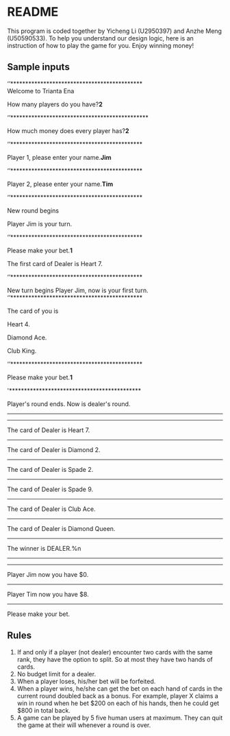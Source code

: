 # README


This program is coded together by Yicheng Li (U2950397) and Anzhe Meng (U50590533). 
To help you understand our design logic, here is an instruction of how to play the game for you.
Enjoy winning money!

## Sample inputs
‘’********************************************  
Welcome to Trianta Ena

How many players do you have?**2**

‘’**********************************************  


How much money does every player has?**2**
 
‘’********************************************         

Player 1, please enter your name.**Jim**
 
‘’********************************************      

Player 2, please enter your name.**Tim**
 
‘’********************************************      

New round begins

Player Jim is your turn.

‘’********************************************         

Please make your bet.**1**

The first card of Dealer is Heart 7.

‘’********************************************        


New turn begins
Player Jim, now is your  first turn.
‘’********************************************       


The card of you is

Heart 4.

Diamond Ace.

Club King.

‘’********************************************         

Please make your bet.**1**

'********************************************      

Player's round ends. Now is dealer's round.

********************************************
********************************************
The card of Dealer is Heart 7.
********************************************
The card of Dealer is Diamond 2.
********************************************
The card of Dealer is Spade 2.
********************************************
The card of Dealer is Spade 9.
********************************************
The card of Dealer is Club Ace.
********************************************
The card of Dealer is Diamond Queen.
********************************************
The winner is DEALER.%n
********************************************
********************************************
Player Jim now you have $0.
********************************************
Player Tim now you have $8.
********************************************

Please make your bet.

## Rules
1. If and only if a player (not dealer) encounter two cards with the same rank, they have the option to split. So at most they have two hands of cards.
2. No budget limit for a dealer. 
3. When a player loses, his/her bet will be forfeited.
4. When a player wins, he/she can get the bet on each hand of cards in the current round doubled back as a bonus. For example, player X claims a win in round when he bet $200 on each of his hands, then he could get $800 in total back.
5. A game can be played by 5 five human users at maximum. They can quit the game at their will whenever a round is over.
<!--stackedit_data:
eyJoaXN0b3J5IjpbLTE1ODY4MjI3MDQsMTk4ODAyOTE3NF19
-->